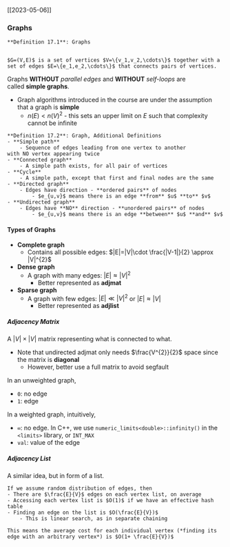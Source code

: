 [[2023-05-06]]

### Graphs

```ad-important
**Definition 17.1**: Graphs

  
$G=(V,E)$ is a set of vertices $V=\{v_1,v_2,\cdots\}$ together with a set of edges $E=\{e_1,e_2,\cdots\}$ that connects pairs of vertices.
```

Graphs **WITHOUT** *parallel edges* and **WITHOUT** *self-loops* are called **simple graphs**.
- Graph algorithms introduced in the course are under the assumption that a graph is **simple**
	- $n(E)<n(V)^{2}$ - this sets an upper limit on $E$ such that complexity cannot be infinite

```ad-important
**Definition 17.2**: Graph, Additional Definitions
- **Simple path**
	- Sequence of edges leading from one vertex to another with NO vertex appearing twice
- **Connected graph**
	- A simple path exists, for all pair of vertices
- **Cycle**
	- A simple path, except that first and final nodes are the same
- **Directed graph**
	- Edges have direction - **ordered pairs** of nodes
		- $e_{u,v}$ means there is an edge **from** $u$ **to** $v$
- **Undirected graph**
	- Edges have **NO** direction - **unordered pairs** of nodes
		- $e_{u,v}$ means there is an edge **between** $u$ **and** $v$
```

#### Types of Graphs
- **Complete graph**
	- Contains all possible edges: $|E|=|V|\cdot \frac{|V-1|}{2} \approx |V|^{2}$
- **Dense graph**
	- A graph with many edges: $|E|\approx |V|^2$
		- Better represented as **adjmat**
- **Sparse graph**
	- A graph with few edges: $|E| \ll |V|^{2}$ or $|E| \approx |V|$
		- Better represented as **adjlist**

##### Adjacency Matrix
A $|V| \times |V|$ matrix representing what is connected to what.
- Note that undirected adjmat only needs $\frac{V^{2}}{2}$ space since the matrix is **diagonal**
	- However, better use a full matrix to avoid segfault

In an unweighted graph,
- `0`: no edge
- `1`: edge

In a weighted graph, intuitively,
- `∞`: no edge. In C++, we use `numeric_limits<double>::infinity()` in the `<limits>` library, or `INT_MAX`
- `val`: value of the edge

##### Adjacency List
A similar idea, but in form of a list.

```ad-note
If we assume random distribution of edges, then
- There are $\frac{E}{V}$ edges on each vertex list, on average
- Accessing each vertex list is $O(1)$ if we have an effective hash table
- Finding an edge on the list is $O(\frac{E}{V})$
	- This is linear search, as in separate chaining

This means the average cost for each individual vertex (*finding its edge with an arbitrary vertex*) is $O(1+ \frac{E}{V})$
```
